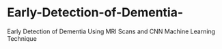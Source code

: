 # Early-Detection-of-Dementia-
Early Detection of Dementia Using MRI Scans and CNN Machine Learning Technique
